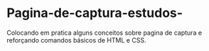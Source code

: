 # Pagina-de-captura-estudos-
Colocando em pratica alguns conceitos sobre pagina de captura e reforçando comandos básicos de HTML e CSS.
